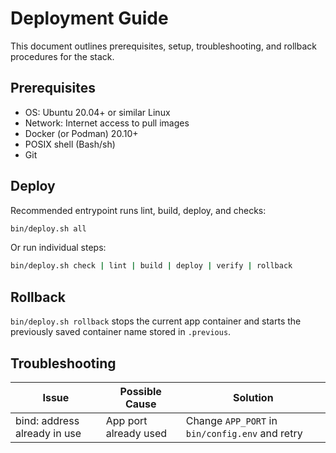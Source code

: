# Deployment Guide

This document outlines prerequisites, setup, troubleshooting, and rollback procedures for the stack.

## Prerequisites

- OS: Ubuntu 20.04+ or similar Linux
- Network: Internet access to pull images
- Docker (or Podman) 20.10+
- POSIX shell (Bash/sh)
- Git

## Deploy

Recommended entrypoint runs lint, build, deploy, and checks:

```bash
bin/deploy.sh all
```

Or run individual steps:

```bash
bin/deploy.sh check | lint | build | deploy | verify | rollback
```

## Rollback

`bin/deploy.sh rollback` stops the current app container and starts the previously saved container name stored in `.previous`.

## Troubleshooting

| Issue | Possible Cause | Solution |
| ----- | -------------- | -------- |
| bind: address already in use | App port already used | Change `APP_PORT` in `bin/config.env` and retry |

